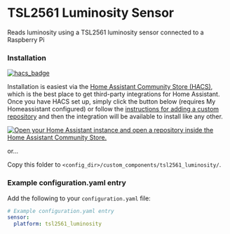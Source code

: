 # TSL2561 Luminosity Sensor

Reads luminosity using a TSL2561 luminosity sensor connected to a Raspberry Pi

### Installation

[![hacs_badge](https://img.shields.io/badge/HACS-Custom-orange.svg?style=for-the-badge)](https://github.com/hacs/integration)

Installation is easiest via the [Home Assistant Community Store
(HACS)](https://hacs.xyz/), which is the best place to get third-party
integrations for Home Assistant. Once you have HACS set up, simply click the button below (requires My Homeassistant configured) or
follow the [instructions for adding a custom
repository](https://hacs.xyz/docs/faq/custom_repositories) and then
the integration will be available to install like any other.

[![Open your Home Assistant instance and open a repository inside the Home Assistant Community Store.](https://my.home-assistant.io/badges/hacs_repository.svg)](https://my.home-assistant.io/redirect/hacs_repository/?owner=make-all&repository=tsl2561_luminosity&category=integration)

or...

Copy this folder to `<config_dir>/custom_components/tsl2561_luminosity/`.

### Example configuration.yaml entry

Add the following to your `configuration.yaml` file:

```yaml
# Example configuration.yaml entry
sensor:
  platform: tsl2561_luminosity
```